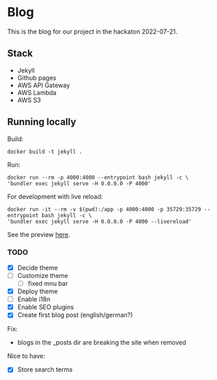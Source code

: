 # Blog

This is the blog for our project in the hackaton 2022-07-21.

## Stack
- Jekyll
- Github pages
- AWS API Gateway
- AWS Lambda
- AWS S3
## Running locally
Build:
```
docker build -t jekyll .
```

Run:
```
docker run --rm -p 4000:4000 --entrypoint bash jekyll -c \
'bundler exec jekyll serve -H 0.0.0.0 -P 4000'
```

For development with live reload:
```
docker run -it --rm -v $(pwd):/app -p 4000:4000 -p 35729:35729 --entrypoint bash jekyll -c \
'bundler exec jekyll serve -H 0.0.0.0 -P 4000 --livereload'
```

See the preview [here](localhost:4000).

### TODO
- [x] Decide theme
- [ ] Customize theme
    - [ ] fixed mnu bar
- [x] Deploy theme
- [ ] Enable i18n
- [x] Enable SEO plugins
- [x] Create first blog post (english/german?)

Fix:
- blogs in the _posts dir are breaking the site when removed

Nice to have:
- [x] Store search terms
